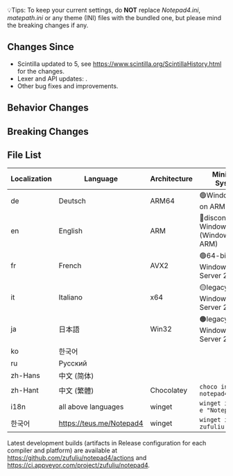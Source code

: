 💡Tips: To keep your current settings, do **NOT** replace *Notepad4.ini*, *matepath.ini* or any theme (INI) files with the bundled one, but please mind the breaking changes if any.

## Changes Since
* Scintilla updated to 5, see https://www.scintilla.org/ScintillaHistory.html for the changes.
* Lexer and API updates: .
* Other bug fixes and improvements.

## Behavior Changes

## Breaking Changes

## File List
| Localization | Language | Architecture | Minimum System |
|--|--|--|--|
| de | Deutsch | ARM64 | 🟢Windows 10 on ARM |
| en | English | ARM | 🔴discontinued Windows RT (Windows 8 on ARM) |
| fr | French | AVX2 | 🟢64-bit Windows 7, Server 2008 R2 |
| it | Italiano | x64 | 🟡legacy 64-bit Windows Vista, Server 2008 |
| ja | 日本語 | Win32 | 🟠legacy Windows XP, Server 2003 |
| ko | 한국어 |
| ru | Русский |
| zh-Hans | 中文 (简体) |
| zh-Hant | 中文 (繁體) | Chocolatey | `choco install notepad4`
| i18n | all above languages | winget | `winget install -e "Notepad4"` |
| 한국어 | https://teus.me/Notepad4 | winget | `winget install zufuliu.notepad4` |

Latest development builds (artifacts in Release configuration for each compiler and platform) are available at https://github.com/zufuliu/notepad4/actions and https://ci.appveyor.com/project/zufuliu/notepad4.

